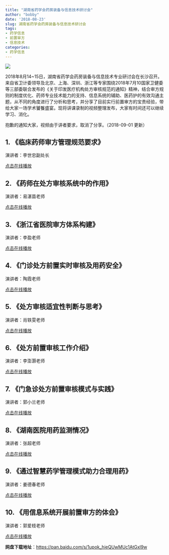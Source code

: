 ```yaml
---
title: "湖南省药学会药房装备与信息技术研讨会"
author: "bobby"
date: '2018-08-23'
slug: 湖南省药学会药房装备与信息技术研讨会
tags:
- 药学信息
- 前置审方
- 信息技术
categories: 
- 药学信息
---
```

![](https://ws1.sinaimg.cn/large/8f5e6680gy1fujxabst5nj20hs0a00y9.jpg)

2018年8月14~15日，湖南省药学会药房装备与信息技术专业研讨会在长沙召开。来自省卫计委领导及北京、上海、深圳、浙江等专家围绕2018年7月10国家卫健委等三部委联合发布的《关于印发医疗机构处方审核规范的通知》精神，结合审方规则的制度优化、药师专业技术能力的支持、信息系统的辅助、医药护的有效沟通主题，从不同的角度进行了分析和思考，并分享了目前实行前置审方的宝贵经验，带给大家一场学术饕餮盛宴。现将讲课录制的视频整理发布，大家有时间还可以继续学习、消化。

抱歉的通知大家，视频由于讲者要求，取消了分享。（2018-09-01 更新）

## 1. 《临床药师审方管理规范要求》
演讲者：李世忠副处长

[点击在线播放](http://v.youku.com/v_show/id_XMzc5NDIyNDQ3Mg==.html?f=51872155&o=1)

## 2. 《药师在处方审核系统中的作用》
演讲者：易湛苗老师

[点击在线播放](http://v.youku.com/v_show/id_XMzc5NDIyNjAzMg==.html?f=51872155&o=1)

## 3. 《浙江省医院审方体系构建》
演讲者：李盈老师

[点击在线播放](http://v.youku.com/v_show/id_XMzc5NDIxMTkwMA==.html?f=51872155&o=1)

## 4. 《门诊处方前置实时审核及用药安全》
演讲者：陶霞老师

[点击在线播放](http://v.youku.com/v_show/id_XMzc5NDIyNTU4MA==.html?f=51872155&o=1)

## 5. 《处方审核适宜性判断与思考》
演讲者：肖轶雯老师

[点击在线播放](http://v.youku.com/v_show/id_XMzc5NDIyMzE2MA==.html?f=51872155&o=1)

## 6. 《处方前置审核工作介绍》
演讲者：李澎灏老师

[点击在线播放](http://v.youku.com/v_show/id_XMzc5NDIyMzE2OA==.html?f=51872155&o=1)

## 7. 《门急诊处方前置审核模式与实践》
演讲者：郭小兰老师

[点击在线播放](http://v.youku.com/v_show/id_XMzc5NDIyNTA5Ng==.html?f=51872155&o=1)

## 8. 《湖南医院用药监测情况》
演讲者：张超老师

[点击在线播放](http://v.youku.com/v_show/id_XMzc5NDIyMzEzNg==.html?f=51872155&o=1)

## 9. 《通过智慧药学管理模式助力合理用药》
演讲者：姜德春老师

[点击在线播放](http://v.youku.com/v_show/id_XMzc5NDIyNjEwNA==.html?f=51872155&o=1)

## 10. 《用信息系统开展前置审方的体会》
演讲者：郭爱枝老师

[点击在线播放](http://v.youku.com/v_show/id_XMzc5NDIxNDM0OA==.html?f=51872155&o=1)


**网盘下载地址**：https://pan.baidu.com/s/1upok_hieQUwMUc1AtGxl9w
